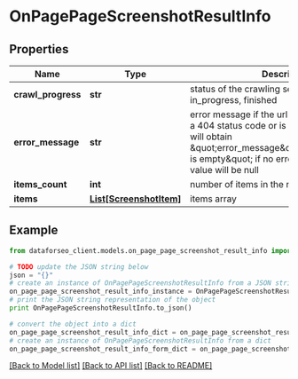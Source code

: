 # OnPagePageScreenshotResultInfo


## Properties

Name | Type | Description | Notes
------------ | ------------- | ------------- | -------------
**crawl_progress** | **str** | status of the crawling session possible values: in_progress, finished | [optional] 
**error_message** | **str** | error message if the url you indicated returns a 404 status code or is not a valid URL, you will obtain \&quot;error_message\&quot;:\&quot;Screenshot is empty\&quot; if no error is encountered, the value will be null | [optional] 
**items_count** | **int** | number of items in the results array | [optional] 
**items** | [**List[ScreenshotItem]**](ScreenshotItem.md) | items array | [optional] 

## Example

```python
from dataforseo_client.models.on_page_page_screenshot_result_info import OnPagePageScreenshotResultInfo

# TODO update the JSON string below
json = "{}"
# create an instance of OnPagePageScreenshotResultInfo from a JSON string
on_page_page_screenshot_result_info_instance = OnPagePageScreenshotResultInfo.from_json(json)
# print the JSON string representation of the object
print OnPagePageScreenshotResultInfo.to_json()

# convert the object into a dict
on_page_page_screenshot_result_info_dict = on_page_page_screenshot_result_info_instance.to_dict()
# create an instance of OnPagePageScreenshotResultInfo from a dict
on_page_page_screenshot_result_info_form_dict = on_page_page_screenshot_result_info.from_dict(on_page_page_screenshot_result_info_dict)
```
[[Back to Model list]](../README.md#documentation-for-models) [[Back to API list]](../README.md#documentation-for-api-endpoints) [[Back to README]](../README.md)


